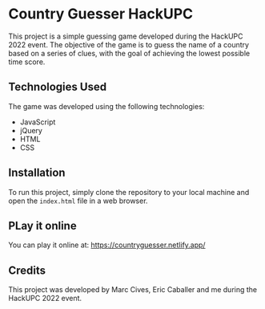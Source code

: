 # Country Guesser HackUPC

This project is a simple guessing game developed during the HackUPC 2022 event. The objective of the game is to guess the name of a country based on a series of clues, with the goal of achieving the lowest possible time score.

## Technologies Used

The game was developed using the following technologies:
- JavaScript
- jQuery
- HTML
- CSS

## Installation
To run this project, simply clone the repository to your local machine and open the `index.html` file in a web browser.

## PLay it online
You can play it online at: https://countryguesser.netlify.app/

## Credits
This project was developed by Marc Cives, Eric Caballer and me during the HackUPC 2022 event.
